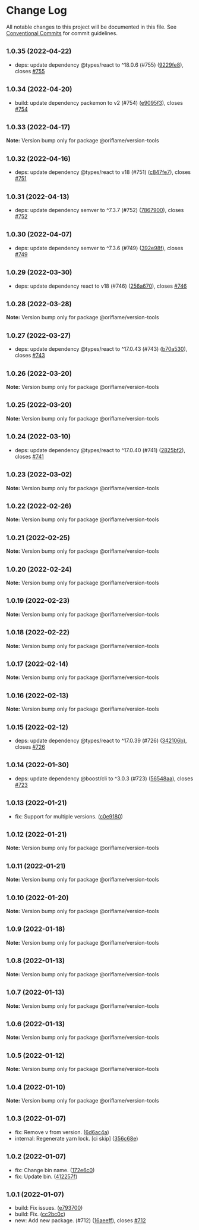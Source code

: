 # Change Log

All notable changes to this project will be documented in this file.
See [Conventional Commits](https://conventionalcommits.org) for commit guidelines.

## <small>1.0.35 (2022-04-22)</small>

* deps: update dependency @types/react to ^18.0.6 (#755) ([9229fe8](https://github.com/Oriflame/conventional-changelog-tools/commit/9229fe8)), closes [#755](https://github.com/Oriflame/conventional-changelog-tools/issues/755)





## <small>1.0.34 (2022-04-20)</small>

* build: update dependency packemon to v2 (#754) ([e9095f3](https://github.com/Oriflame/conventional-changelog-tools/commit/e9095f3)), closes [#754](https://github.com/Oriflame/conventional-changelog-tools/issues/754)





## <small>1.0.33 (2022-04-17)</small>

**Note:** Version bump only for package @oriflame/version-tools





## <small>1.0.32 (2022-04-16)</small>

* deps: update dependency @types/react to v18 (#751) ([c847fe7](https://github.com/Oriflame/conventional-changelog-tools/commit/c847fe7)), closes [#751](https://github.com/Oriflame/conventional-changelog-tools/issues/751)





## <small>1.0.31 (2022-04-13)</small>

* deps: update dependency semver to ^7.3.7 (#752) ([7867900](https://github.com/Oriflame/conventional-changelog-tools/commit/7867900)), closes [#752](https://github.com/Oriflame/conventional-changelog-tools/issues/752)





## <small>1.0.30 (2022-04-07)</small>

* deps: update dependency semver to ^7.3.6 (#749) ([392e98f](https://github.com/Oriflame/conventional-changelog-tools/commit/392e98f)), closes [#749](https://github.com/Oriflame/conventional-changelog-tools/issues/749)





## <small>1.0.29 (2022-03-30)</small>

* deps: update dependency react to v18 (#746) ([256a670](https://github.com/Oriflame/conventional-changelog-tools/commit/256a670)), closes [#746](https://github.com/Oriflame/conventional-changelog-tools/issues/746)





## <small>1.0.28 (2022-03-28)</small>

**Note:** Version bump only for package @oriflame/version-tools





## <small>1.0.27 (2022-03-27)</small>

* deps: update dependency @types/react to ^17.0.43 (#743) ([b70a530](https://github.com/Oriflame/conventional-changelog-tools/commit/b70a530)), closes [#743](https://github.com/Oriflame/conventional-changelog-tools/issues/743)





## <small>1.0.26 (2022-03-20)</small>

**Note:** Version bump only for package @oriflame/version-tools





## <small>1.0.25 (2022-03-20)</small>

**Note:** Version bump only for package @oriflame/version-tools





## <small>1.0.24 (2022-03-10)</small>

* deps: update dependency @types/react to ^17.0.40 (#741) ([2825bf2](https://github.com/Oriflame/conventional-changelog-tools/commit/2825bf2)), closes [#741](https://github.com/Oriflame/conventional-changelog-tools/issues/741)





## <small>1.0.23 (2022-03-02)</small>

**Note:** Version bump only for package @oriflame/version-tools





## <small>1.0.22 (2022-02-26)</small>

**Note:** Version bump only for package @oriflame/version-tools





## <small>1.0.21 (2022-02-25)</small>

**Note:** Version bump only for package @oriflame/version-tools





## <small>1.0.20 (2022-02-24)</small>

**Note:** Version bump only for package @oriflame/version-tools





## <small>1.0.19 (2022-02-23)</small>

**Note:** Version bump only for package @oriflame/version-tools





## <small>1.0.18 (2022-02-22)</small>

**Note:** Version bump only for package @oriflame/version-tools





## <small>1.0.17 (2022-02-14)</small>

**Note:** Version bump only for package @oriflame/version-tools





## <small>1.0.16 (2022-02-13)</small>

**Note:** Version bump only for package @oriflame/version-tools





## <small>1.0.15 (2022-02-12)</small>

* deps: update dependency @types/react to ^17.0.39 (#726) ([342106b](https://github.com/Oriflame/conventional-changelog-tools/commit/342106b)), closes [#726](https://github.com/Oriflame/conventional-changelog-tools/issues/726)





## <small>1.0.14 (2022-01-30)</small>

* deps: update dependency @boost/cli to ^3.0.3 (#723) ([56548aa](https://github.com/Oriflame/conventional-changelog-tools/commit/56548aa)), closes [#723](https://github.com/Oriflame/conventional-changelog-tools/issues/723)





## <small>1.0.13 (2022-01-21)</small>

* fix: Support for multiple versions. ([c0e9180](https://github.com/Oriflame/conventional-changelog-tools/commit/c0e9180))





## <small>1.0.12 (2022-01-21)</small>

**Note:** Version bump only for package @oriflame/version-tools





## <small>1.0.11 (2022-01-21)</small>

**Note:** Version bump only for package @oriflame/version-tools





## <small>1.0.10 (2022-01-20)</small>

**Note:** Version bump only for package @oriflame/version-tools





## <small>1.0.9 (2022-01-18)</small>

**Note:** Version bump only for package @oriflame/version-tools





## <small>1.0.8 (2022-01-13)</small>

**Note:** Version bump only for package @oriflame/version-tools





## <small>1.0.7 (2022-01-13)</small>

**Note:** Version bump only for package @oriflame/version-tools





## <small>1.0.6 (2022-01-13)</small>

**Note:** Version bump only for package @oriflame/version-tools





## <small>1.0.5 (2022-01-12)</small>

**Note:** Version bump only for package @oriflame/version-tools





## <small>1.0.4 (2022-01-10)</small>

**Note:** Version bump only for package @oriflame/version-tools





## <small>1.0.3 (2022-01-07)</small>

* fix: Remove v from version. ([6d6ac4a](https://github.com/Oriflame/conventional-changelog-tools/commit/6d6ac4a))
* internal: Regenerate yarn lock. [ci skip] ([356c68e](https://github.com/Oriflame/conventional-changelog-tools/commit/356c68e))





## <small>1.0.2 (2022-01-07)</small>

* fix: Change bin name. ([172e6c0](https://github.com/Oriflame/conventional-changelog-tools/commit/172e6c0))
* fix: Update bin. ([412257f](https://github.com/Oriflame/conventional-changelog-tools/commit/412257f))





## <small>1.0.1 (2022-01-07)</small>

* build: Fix issues. ([e793700](https://github.com/Oriflame/conventional-changelog-tools/commit/e793700))
* build: Fix. ([cc2bc0c](https://github.com/Oriflame/conventional-changelog-tools/commit/cc2bc0c))
* new: Add new package. (#712) ([16aeeff](https://github.com/Oriflame/conventional-changelog-tools/commit/16aeeff)), closes [#712](https://github.com/Oriflame/conventional-changelog-tools/issues/712)
